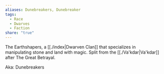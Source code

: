```yaml
---
aliases: Dunebreakers, Dunebreaker
tags:
  - Race
  - Dwarves
  - Faction
share: "true"
---
```


The Earthshapers, a [[./index|Dwarven Clan]] that specializes in manipulating stone and land with magic. Split from the [[./Va'kdar|Va'kdar]] after The Great Betrayal.

Aka: Dunebreakers
